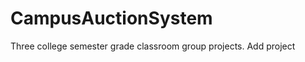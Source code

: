 CampusAuctionSystem
===================
Three college semester grade classroom group projects.
Add project
